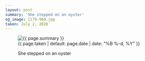 ```yaml
---
layout: post
summary: 'She stepped on an oyster'
og_image: 1179-960.jpg
taken: July 2, 2020
---
```


<figure class="post" data-src="{{ site.assets_url }}/{{ page.og_image }}">
<img alt="{{ page.summary }}" sizes="(min-width: 700px) 50vw, calc(100vw - 2rem)" src="{{ site.assets_url }}/1179-480.jpg" srcset="{{ site.assets_url }}/1179-240.jpg 240w, {{ site.assets_url }}/1179-480.jpg 480w, {{ site.assets_url }}/1179-720.jpg 720w, {{ site.assets_url }}/1179-960.jpg 960w"/>
<figcaption>
<time>{{ page.taken | default: page.date | date: "%B %-d, %Y" }}</time>
<p>She stepped on an oyster</p>
</figcaption>
</figure>
